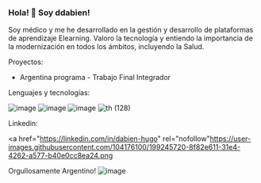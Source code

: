 ### Hola! 👋 Soy ddabien!

Soy médico y me he desarrollado en la gestión y desarrollo de plataformas de aprendizaje Elearning.
Valoro la tecnología y entiendo la importancia de la modernización en todos los ámbitos, incluyendo la Salud.

Proyectos:

- Argentina programa - Trabajo Final Integrador


Lenguajes y tecnologías:

![image](https://user-images.githubusercontent.com/104176100/199246439-dbf4840c-f386-480a-a43f-c77c5d6e6639.png)
![image](https://user-images.githubusercontent.com/104176100/199245217-b6105d9d-2109-486e-92f8-07c1e94cb6ef.png)
![image](https://user-images.githubusercontent.com/104176100/199245453-87a7c0af-1a79-4ffe-baaa-043119d2ab0d.png)
![th (128)](https://user-images.githubusercontent.com/104176100/199247148-cb959a19-929b-4d79-9053-74a3fbca3cae.jpg)





Linkedin:

<a href="https://linkedin.com/in/dabien-hugo" rel="nofollow"<img>https://user-images.githubusercontent.com/104176100/199245720-8f82e611-31e4-4262-a577-b40e0cc8ea24.png<img align="center"> </a>


Orgullosamente Argentino!
![image](https://user-images.githubusercontent.com/104176100/199245615-48562a49-c8e5-4e5a-9d18-d1910e709499.png)

